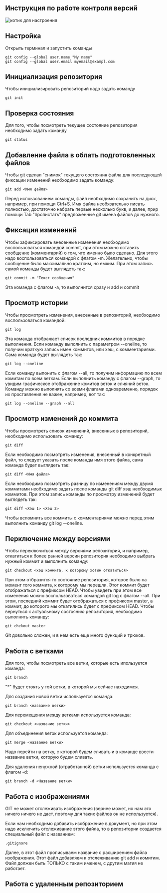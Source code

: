 ## **Инструкция по работе контроля версий** ##
![котик для настроения](cat.jpeg)

## Настройка ##
Открыть терминал и запустить команды

    git config --global user.name "My name"
    git config --global user.email myemail@exampl.com
## Инициализация репозитория ##
Чтобы инициализировать репозиторий надо задать команду 
    
    git init
## Проверка состояния ##
Для того, чтобы посмотреть текущее состояние репозитория необходимо задать команду

    git status

## Добавление файла в облать подготовленных файлов ##
Чтобы git сделал "снимок" текущего состояния файла для последующей фиксации изменений необходимо задать команду:

    git add <Имя файла> 
Перед испоьзованием команды, файл необходимо сохранить на диск, например, при помощи Ctrl+S. Имя файла необязательно писать полностью, достаточно набрать первые несколько букв, и далее, прир помощи Tab "пролистать" предложенные git имена файлов до нужного.

## Фиксация изменений ##
Чтобы зафиксировать внесенные изменения необходимо воспользоваться командой commit, при этом можно оставить сообщение (комментарий) о том, что именно было сделано. Для этого надо воспользоваться командой с флагом -m. Желательно, чтобы сообщение было максимально кратким, но емким. При этом запись самой команды будет выглядеть так:

    git commit -m "Текст сообщения"
Эта команда с флагом -a, то выполнится сразу и add и commit
## Просмотр истории ##
Чтобы просмотреть изменения, внесенные в репозиторий, необходимо воспользоваться командой:

    git log
Эта команда отображает список последник коммитов в порядке выполнения.
Если команду выполнить с параметром --oneline, то получим краткую запись имен коммитов, или хэш, с комментариями. Сама команда будет выглядеть так:

    git log --oneline
Если команду выпонить с флагом --all, то получим информацию по всем комитам по всем веткам. Если выполнить команду с флагом --graph, то увидим графическое отображение комитов веток и слияний веток. Команду можно выполнять со всеми флагами одновременно, порядок их проставления не важен, например, вот так:

    git log --oneline --graph --all

## Просмотр изменений до коммита ##
Чтобы просмотреть список изменений, внесенных в репозиторий, необходимо использовать команду:

    git diff
Если необходимо посмотреть изменения, внесенный в конкретный файл, то следует указать после команды имя этого файла, сама команда будет выглядеть так:

    git diff <Имя файла>
Если необходимо посмотреть разницу по изменениям между двумя коммитами необходимо задать после команды git diff хэш необходимых коммитов. При этом запись команды по просмотру изменений будет выглядеть так:

    git diff <Хэш 1> <Хэш 2>
Чтобы вспомнить все коммиты с комментариями можно перед этим выполнить команду git log --oneline.
## Перключение между версиями ##
Чтобы переключиться между версиями репозитория, и например, откатиться к более ранней версии репозитория необходимо выбрать нужный коммит и выполнить команду:

    git checkout <хэш коммита, к которому хотим откатиться>
При этом отбразится то состояние репозитория, которое было на момент того коммита, к которому мы перешли. Этот коммит будет отображаться с префиксом HEAD. Чтобы увидеть при этом все изменения можно воспользоваться командой git log с флагом --all. При этом, последний коммит будет отображаться с префиксом master, а коммит, до которого мы откатились будет с префиксом HEAD.
Чтобы вернуться к актуальному состоянию репозитория, необходимо выполнить команду:

    git chekout master
Git довольно сложен, и в нем есть еще много функций и трюков.

## Работа с ветками ##

Для того, чтобы посмотреть все ветки, которые есть ипользуется команда:

    git branch
"*" будет стоять у той ветки, в которой мы сейчас находимся.

Для создания новой ветки используется команда:

    git branch <название ветки>
Для перемещения между ветками используется команда:

    git checkout <название ветки>
Для объединения веток используется команда:

    git merge <название ветки>
Надо перейти на ветку, с которой будем сливать и в команде ввести название ветки, которую будем сливать.

Для удаления ненужной (отработанной) ветки используется команда с флагом -d:

    git branch -d <Название ветки>
## Работа с изображениями
GIT не может отслеживать изображения (вернее может, но нам это ничего ничего не даст, поэтому для таких файлов он не используется). 
     
Если нам необходимо добавить изображение в документ, но при этом надо исключить отслеживание этого файла, то в репозитории создается специальный файл с названием:

    .gitignore

Далее, в этот файл прописываем название с расширением файла изображения.
Этот файл добавляем к отслеживанию git add и комитим. Файл должен быть ТОЛЬКО с таким именем, с другим магия не работает. 

## Работа с удаленным репозиторием





